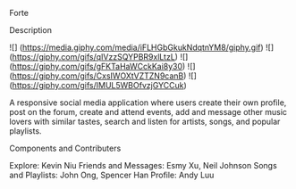 Forte

Description

![] (https://media.giphy.com/media/iFLHGbGkukNdqtnYM8/giphy.gif)
![] (https://giphy.com/gifs/qIVzzSQYPBR9xlLtzL)
![] (https://giphy.com/gifs/gFKTaHaWCckKai8y30)
![] (https://giphy.com/gifs/CxsIWOXtVZTZN9canB)
![] (https://giphy.com/gifs/IMUL5WBOfvzjGYCCuk)

A responsive social media application where users create their own profile, post on the forum, create and attend events, add and message other music lovers with similar tastes, search and listen for artists, songs, and popular playlists.

Components and Contributers

Explore: Kevin Niu
Friends and Messages: Esmy Xu, Neil Johnson
Songs and Playlists: John Ong, Spencer Han
Profile: Andy Luu
